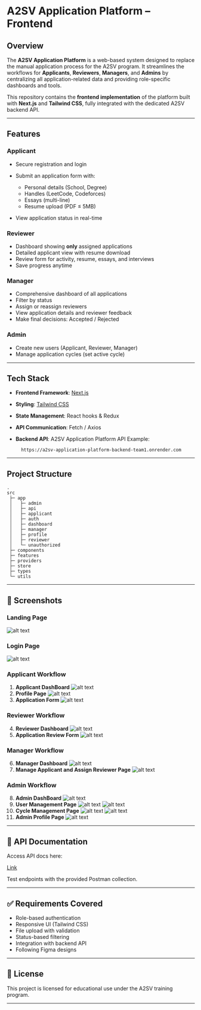 
# A2SV Application Platform – Frontend

## Overview

The **A2SV Application Platform** is a web-based system designed to replace the manual application process for the A2SV program.
It streamlines the workflows for **Applicants**, **Reviewers**, **Managers**, and **Admins** by centralizing all application-related data and providing role-specific dashboards and tools.

This repository contains the **frontend implementation** of the platform built with **Next.js** and **Tailwind CSS**, fully integrated with the dedicated A2SV backend API.

---

## Features

### Applicant

* Secure registration and login
* Submit an application form with:
  * Personal details (School, Degree)
  * Handles (LeetCode, Codeforces)
  * Essays (multi-line)
  * Resume upload (PDF ≤ 5MB)

* View application status in real-time

### Reviewer

* Dashboard showing **only** assigned applications
* Detailed applicant view with resume download
* Review form for activity, resume, essays, and interviews
* Save progress anytime

### Manager

* Comprehensive dashboard of all applications
* Filter by status
* Assign or reassign reviewers
* View application details and reviewer feedback
* Make final decisions: Accepted / Rejected

### Admin

* Create new users (Applicant, Reviewer, Manager)
* Manage application cycles (set active cycle)

---

## Tech Stack

* **Frontend Framework**: [Next.js](https://nextjs.org/)
* **Styling**: [Tailwind CSS](https://tailwindcss.com/)
* **State Management**: React hooks & Redux 
* **API Communication**: Fetch / Axios
* **Backend API**: A2SV Application Platform API
  Example:

  ```
    https://a2sv-application-platform-backend-team1.onrender.com
  ```

---

## Project Structure

```
.
src
 ├─ app
 │   ├─ admin
 │   ├─ api
 │   ├─ applicant
 │   ├─ auth
 │   ├─ dashboard
 │   ├─ manager
 │   ├─ profile
 │   ├─ reviewer
 │   └─ unauthorized
 ├─ components
 ├─ features
 ├─ providers
 ├─ store
 ├─ types
 └─ utils

```

---

## 📸 Screenshots

### Landing Page
![alt text](image.png)

### Login Page
![alt text](image-4.png)

### Applicant Workflow

1. **Applicant DashBoard**
   ![alt text](image-1.png)
2. **Profile Page**
   ![alt text](image-2.png)
3. **Application Form**
   ![alt text](image-3.png)

### Reviewer Workflow

4. **Reviewer Dashboard**
   ![alt text](image-13.png)
5. **Application Review Form**
   ![alt text](image-14.png)

### Manager Workflow

6. **Manager Dashboard**
   ![alt text](image-11.png)
7. **Manage Applicant and Assign Reviewer Page**
   ![alt text](image-12.png)

### Admin Workflow

8. **Admin DashBoard**
   ![alt text](image-6.png)
9. **User Management Page**
   ![alt text](image-5.png)
   ![alt text](image-7.png)
10. **Cycle Management Page**
    ![alt text](image-8.png)
    ![alt text](image-9.png)
11. **Admin Profile Page**
    ![alt text](image-10.png)

---

## 📜 API Documentation

Access API docs here:


[Link](https://documenter.getpostman.com/view/33183582/2sB3B7PENE)


Test endpoints with the provided Postman collection.

---

## ✅ Requirements Covered

* Role-based authentication
* Responsive UI (Tailwind CSS)
* File upload with validation
* Status-based filtering
* Integration with backend API
* Following Figma designs

---

## 📄 License

This project is licensed for educational use under the A2SV training program.

---

